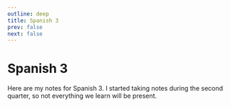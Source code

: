 ```yaml
---
outline: deep
title: Spanish 3
prev: false
next: false
---
```

# Spanish 3

Here are my notes for Spanish 3. I started taking notes during the second quarter, so not everything we learn will be present.